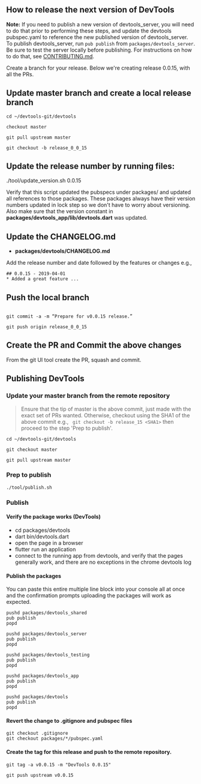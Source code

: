 ## How to release the next version of DevTools

**Note:** If you need to publish a new version of devtools_server, you will need
to do that prior to performing these steps, and update the devtools pubspec.yaml
to reference the new published version of devtools_server. To publish devtools_server, run
`pub publish` from `packages/devtools_server`. Be sure to test the server locally
before publishing. For instructions on how to do that, see
[CONTRIBUTING.md](https://github.com/flutter/devtools/blob/master/CONTRIBUTING.md#devtools-server).

Create a branch for your release. Below we're creating release 0.0.15, with all the PRs.

## Update master branch and create a local release branch
```shell
cd ~/devtools-git/devtools

checkout master

git pull upstream master

git checkout -b release_0_0_15

```

## Update the release number by running files:

./tool/update_version.sh 0.0.15

Verify that this script updated the pubspecs under packages/
and updated all references to those packages. These packages always have their
version numbers updated in lock step so we don't have to worry about
versioning. Also make sure that the version constant in
**packages/devtools_app/lib/devtools.dart** was updated.

## Update the CHANGELOG.md
- **packages/devtools/CHANGELOG.md**

Add the release number and date followed by the features or changes e.g.,

```
## 0.0.15 - 2019-04-01
* Added a great feature ...
```

## Push the local branch

```shell

git commit -a -m “Prepare for v0.0.15 release.”

git push origin release_0_0_15
```

## Create the PR and Commit the above changes
From the git UI tool create the PR, squash and commit.

## Publishing DevTools
### Update your master branch from the remote repository
> Ensure that the tip of master is the above commit, just made with the exact set of PRs wanted.  Otherwise, checkout using the SHA1 of the above commit e.g.,
``` git checkout -b release_15 <SHA1>``` then proceed to the step 'Prep to publish'.

```shell
cd ~/devtools-git/devtools

git checkout master

git pull upstream master
```

### Prep to publish
```shell
./tool/publish.sh
``` 

### Publish
#### Verify the package works (DevTools)

- cd packages/devtools
- dart bin/devtools.dart
- open the page in a browser
- flutter run an application
- connect to the running app from devtools, and verify that the pages
  generally work, and there are no exceptions in the chrome devtools log

#### Publish the packages
You can paste this entire multiple line block into your console all at once and the confirmation prompts uploading the packages will work as expected.

```shell
pushd packages/devtools_shared
pub publish
popd

pushd packages/devtools_server
pub publish
popd

pushd packages/devtools_testing
pub publish
popd

pushd packages/devtools_app
pub publish
popd

pushd packages/devtools
pub publish
popd

```

#### Revert the change to .gitignore and pubspec files
```shell
git checkout .gitignore
git checkout packages/*/pubspec.yaml
```

#### Create the tag for this release and push to the remote repository.
```shell
git tag -a v0.0.15 -m "DevTools 0.0.15"

git push upstream v0.0.15
```
